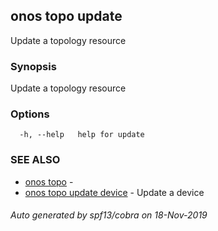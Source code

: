 ## onos topo update

Update a topology resource

### Synopsis

Update a topology resource

### Options

```
  -h, --help   help for update
```

### SEE ALSO

* [onos topo](onos_topo.md)	 - 
* [onos topo update device](onos_topo_update_device.md)	 - Update a device

###### Auto generated by spf13/cobra on 18-Nov-2019
